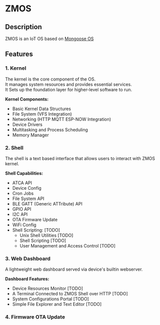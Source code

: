 # ZMOS

## Description
ZMOS is an IoT OS based on [Mongoose OS](https://mongoose-os.com/mos.html)

## Features

### 1. Kernel
The kernel is the core component of the OS.  
It manages system resources and provides essential services.  
It Sets up the foundation layer for higher-level software to run.  

<b>Kernel Components:</b>  
- Basic Kernel Data Structures
- File System (VFS Integration)
- Networking (HTTP MQTT ESP-NOW Integration)
- Device Drivers
- Multitasking and Process Scheduling
- Memory Manager

### 2. Shell
The shell is a text based interface that allows users to interact with ZMOS kernel.  

<b>Shell Capabilities:</b>  
- ATCA API
- Device Config
- Cron Jobs
- File System API
- BLE GATT (Generic ATTribute) API
- GPIO API
- I2C API
- OTA Firmware Update
- WiFi Config
- Shell Scripting: [TODO]
    - Unix Shell Utilities [TODO]
    - Shell Scripting [TODO]
    - User Management and Access Control [TODO]

### 3. Web Dashboard
A lightweight web dashboard served via device's builtin webserver.  

<b>Dashboard Features:</b>
- Device Resources Monitor [TODO]
- A Terminal Connected to ZMOS Shell over HTTP [TODO]
- System Configurations Portal [TODO]
- Simple File Explorer and Text Editor [TODO]

### 4. Firmware OTA Update
